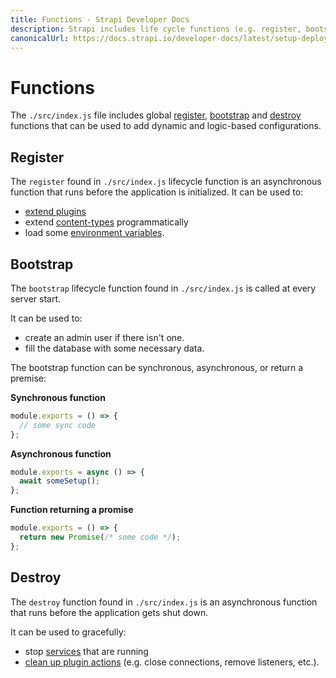 ```yaml
---
title: Functions - Strapi Developer Docs
description: Strapi includes life cycle functions (e.g. register, bootstrap and destroy) that control the flow of your application.
canonicalUrl: https://docs.strapi.io/developer-docs/latest/setup-deployment-guides/configurations/optional/functions.html
---
```


# Functions

The `./src/index.js` file includes global [register](#register), [bootstrap](#bootstrap) and [destroy](#destroy) functions that can be used to add dynamic and logic-based configurations.

## Register

The `register` found in `./src/index.js` lifecycle function is an asynchronous function that runs before the application is initialized.
It can be used to:

- [extend plugins](/developer-docs/latest/development/plugins-extension.md#extending-a-plugin-s-interface)
- extend [content-types](/developer-docs/latest/development/backend-customization/models.md) programmatically
- load some [environment variables](/developer-docs/latest/setup-deployment-guides/configurations/optional/environment.md).

## Bootstrap

The `bootstrap` lifecycle function found in `./src/index.js` is called at every server start.

It can be used to:

- create an admin user if there isn't one.
- fill the database with some necessary data.

The bootstrap function can be synchronous, asynchronous, or return a premise:

**Synchronous function**

```js
module.exports = () => {
  // some sync code
};
```

**Asynchronous function**

```js
module.exports = async () => {
  await someSetup();
};
```

**Function returning a promise**

```js
module.exports = () => {
  return new Promise(/* some code */);
};
```


## Destroy

The `destroy` function found in `./src/index.js` is an asynchronous function that runs before the application gets shut down.

It can be used to gracefully:

- stop [services](/developer-docs/latest/development/backend-customization/services.md) that are running
- [clean up plugin actions](/developer-docs/latest/developer-resources/plugin-api-reference/server.md#destroy) (e.g. close connections, remove listeners, etc.).
